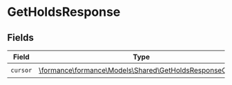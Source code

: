 # GetHoldsResponse


## Fields

| Field                                                                                                    | Type                                                                                                     | Required                                                                                                 | Description                                                                                              |
| -------------------------------------------------------------------------------------------------------- | -------------------------------------------------------------------------------------------------------- | -------------------------------------------------------------------------------------------------------- | -------------------------------------------------------------------------------------------------------- |
| `cursor`                                                                                                 | [\formance\formance\Models\Shared\GetHoldsResponseCursor](../../Models/Shared/GetHoldsResponseCursor.md) | :heavy_check_mark:                                                                                       | N/A                                                                                                      |